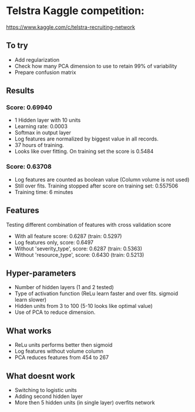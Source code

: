 # Telstra Kaggle competition:

https://www.kaggle.com/c/telstra-recruiting-network

## To try

  * Add regularization
  * Check how many PCA dimension to use to retain 99% of variability
  * Prepare confusion matrix


## Results

### Score: 0.69940

  * 1 Hidden layer with 10 units
  * Learning rate: 0.0003
  * Softmax in output layer
  * Log features are normalized by biggest value in all records.
  * 37 hours of training.
  * Looks like over fitting. On training set the score is 0.5484

### Score: 0.63708

  * Log features are counted as boolean value (Column volume is not used)
  * Still over fits. Training stopped after score on training set: 0.557506
  * Training time: 6 minutes

## Features

Testing different combination of features with cross validation score

  * With all feature score: 0.6287 (train: 0.5297)
  * Log features only, score: 0.6497
  * Without 'severity_type', score: 0.6287 (train: 0.5363)
  * Without 'resource_type', score: 0.6430 (train: 0.5213)

## Hyper-parameters

  * Number of hidden layers (1 and 2 tested)
  * Type of activation function (ReLu learn faster and over fits. sigmoid learn slower)
  * Hidden units from 3 to 100 (5-10 looks like optimal value)
  * Use of PCA to reduce dimension.

## What works

  * ReLu units performs better then sigmoid
  * Log features without volume column
  * PCA reduces features from 454 to 267


## What doesnt work

  * Switching to logistic units
  * Adding second hidden layer
  * More then 5 hidden units (in single layer) overfits network